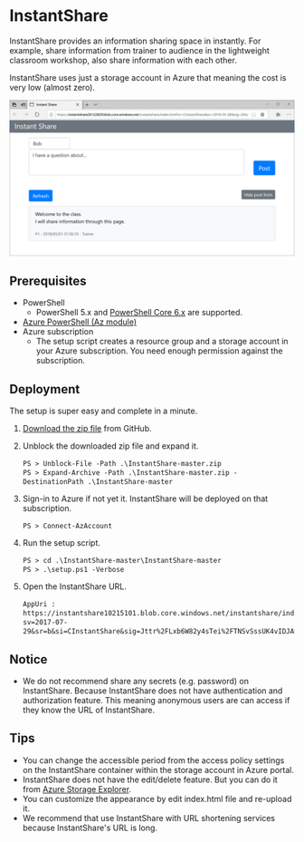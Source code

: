 # InstantShare

InstantShare provides an information sharing space in instantly. For example, share information from trainer to audience in the lightweight classroom workshop, also share information with each other.

InstantShare uses just a storage account in Azure that meaning the cost is very low (almost zero).

![InstantShare](image/instantshare1.png)

## Prerequisites

- PowerShell
    - PowerShell 5.x and [PowerShell Core 6.x](https://github.com/PowerShell/PowerShell) are supported.
- [Azure PowerShell (Az module)](https://docs.microsoft.com/en-us/powershell/azure/install-az-ps)
- Azure subscription
    - The setup script creates a resource group and a storage account in your Azure subscription. You need enough permission against the subscription.

## Deployment

The setup is super easy and complete in a minute.

1. [Download the zip file](https://github.com/tksh164/InstantShare/archive/master.zip) from GitHub.

2. Unblock the downloaded zip file and expand it.

    ```
    PS > Unblock-File -Path .\InstantShare-master.zip
    PS > Expand-Archive -Path .\InstantShare-master.zip -DestinationPath .\InstantShare-master
    ```

3. Sign-in to Azure if not yet it. InstantShare will be deployed on that subscription.

    ```
    PS > Connect-AzAccount
    ```

4. Run the setup script.

    ```
    PS > cd .\InstantShare-master\InstantShare-master
    PS > .\setup.ps1 -Verbose
    ```

5. Open the InstantShare URL.

    ```
    AppUri : https://instantshare10215101.blob.core.windows.net/instantshare/index.html?sv=2017-07-29&sr=b&si=CInstantShare&sig=Jttr%2FLxb6W82y4sTei%2FTNSvSssUK4vIDJAwAX6PpMZM%3D
    ```

## Notice

- We do not recommend share any secrets (e.g. password) on InstantShare. Because InstantShare does not have authentication and authorization feature. This meaning anonymous users are can access if they know the URL of InstantShare.

## Tips

- You can change the accessible period from the access policy settings on the InstantShare container within the storage account in Azure portal.
- InstantShare does not have the edit/delete feature. But you can do it from [Azure Storage Explorer](https://azure.microsoft.com/en-us/features/storage-explorer/).
- You can customize the appearance by edit index.html file and re-upload it.
- We recommend that use InstantShare with URL shortening services because InstantShare's URL is long.

